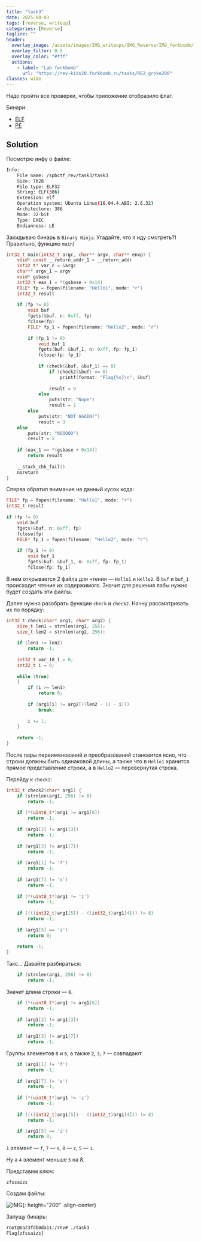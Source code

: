 ```yaml
---
title: "task3"
date: 2025-08-03
tags: [reverse, writeup]  
categories: [Reverse]
tagline: ""
header:
  overlay_image: /assets/images/IMG_writeups/IMG_Reverse/IMG_forkbomb/forkbomb_logo.webp
  overlay_filter: 0.5 
  overlay_color: "#fff"
  actions:
    - label: "Lab forkbomb"
      url: "https://rev-kids20.forkbomb.ru/tasks/RE2_groke200"
classes: wide
---
```


Надо пройти все проверки, чтобы приложение отобразило флаг.

Бинари:

- [ELF](https://rev-kids20.forkbomb.ru/files/rev/re2/task3)
- [PE](https://rev-kids20.forkbomb.ru/files/rev/re2/task3.exe)

## Solution

Посмотрю инфу о файле:

```bash                                                     
Info:
    File name: /spbctf_rev/task3/task3
    Size: 7628
    File type: ELF32
    String: ELF(386)
    Extension: elf
    Operation system: Ubuntu Linux(16.04.4,ABI: 2.6.32)
    Architecture: 386
    Mode: 32-bit
    Type: EXEC
    Endianness: LE
```

Закидываю бинарь в `Binary Ninja`. Угадайте, что я иду смотреть?) Правильно, функцию `main`)

```c
int32_t main(int32_t argc, char** argv, char** envp) {
    void* const __return_addr_1 = __return_addr
    int32_t* var_c = &argc
    char** argv_1 = argv
    void* gsbase
    int32_t eax_1 = *(gsbase + 0x14)
    FILE* fp = fopen(filename: "Hello1", mode: "r")
    int32_t result
    
    if (fp != 0)
        void buf
        fgets(&buf, n: 0xff, fp)
        fclose(fp)
        FILE* fp_1 = fopen(filename: "Hello2", mode: "r")
        
        if (fp_1 != 0)
            void buf_1
            fgets(buf: &buf_1, n: 0xff, fp: fp_1)
            fclose(fp: fp_1)
            
            if (check(&buf, &buf_1) == 0)
                if (check2(&buf) == 0)
                    printf(format: "Flag{%s}\n", &buf)
                
                result = 0
            else
                puts(str: "Nope")
                result = 1
        else
            puts(str: "NOT AGAIN!")
            result = 3
    else
        puts(str: "NOOOOO")
        result = 5
    
    if (eax_1 == *(gsbase + 0x14))
        return result
    
    __stack_chk_fail()
    noreturn
}
```

Сперва обратил внимание на данный кусок кода:

```c
FILE* fp = fopen(filename: "Hello1", mode: "r")
int32_t result
    
if (fp != 0)
	void buf
    fgets(&buf, n: 0xff, fp)
    fclose(fp)
    FILE* fp_1 = fopen(filename: "Hello2", mode: "r")
        
	if (fp_1 != 0)
		void buf_1
        fgets(buf: &buf_1, n: 0xff, fp: fp_1)
        fclose(fp: fp_1)
```

В нем открывается 2 файла для чтения — `Hello1` и `Hello2`. В `buf` и `buf_1` происходит чтение их содержимого. Значит для решения лабы нужно будет создать эти файлы.

Далее нужно разобрать функции `check` и `check2`. Начну рассматривать их по порядку:

```c
int32_t check(char* arg1, char* arg2) {
    size_t len1 = strnlen(arg1, 256);
    size_t len2 = strnlen(arg2, 256);
    
    if (len1 != len2)
        return -1;
    
    int32_t var_18_1 = 0;
    int32_t i = 0;
    
    while (true)
    {
        if (i >= len1)
            return 0;
        
        if (arg1[i] != arg2[((len2 - 1) - i)])
            break;
        
        i += 1;
    }
    
    return -1;
}
```

После пары переименований и преобразований становится ясно, что строки должны быть одинаковой длины, а также что в `Hello1` хранится прямое представление строки, а в `Hello2` — перевернутая строка.

Перейду к `check2`:

```c
int32_t check2(char* arg1) {
    if (strnlen(arg1, 256) != 8)
        return -1;
    
    if (*(uint8_t*)arg1 != arg1[6])
        return -1;
    
    if (arg1[2] != arg1[3])
        return -1;
    
    if (arg1[3] != arg1[7])
        return -1;
    
    if (arg1[1] != 'f')
        return -1;
    
    if (arg1[7] != 's')
        return -1;
    
    if (*(uint8_t*)arg1 != 'z')
        return -1;
    
    if ((((int32_t)arg1[5]) - ((int32_t)arg1[4])) != 8)
        return -1;
    
    if (arg1[5] == 'i')
        return 0;
    
    return -1;
}
```

Такс... Давайте разбираться:

```c
    if (strnlen(arg1, 256) != 8)
        return -1;
```

Значит длина строки — `8`.

```c
    if (*(uint8_t*)arg1 != arg1[6])
        return -1;
    
    if (arg1[2] != arg1[3])
        return -1;
    
    if (arg1[3] != arg1[7])
        return -1;
```

Группы элементов `0` и `6`, а также `2`, `3`, `7` — совпадают.

```c
	if (arg1[1] != 'f')
        return -1;
    
    if (arg1[7] != 's')
        return -1;
    
    if (*(uint8_t*)arg1 != 'z')
        return -1;
        
    if ((((int32_t)arg1[5]) - ((int32_t)arg1[4])) != 8)
        return -1;

    if (arg1[5] == 'i')
        return 0;
```

`1` элемент — `f`, `7` — `s`, `0` — `z`, `5` — `i`.

Ну а `4` элемент меньше `5` на 8.

Представим ключ:

```
zfssaizs
```

Создам файлы:

![IMG](/assets/images/IMG_writeups/IMG_Reverse/IMG_forkbomb/IMG_task3/1.png){: height="200" .align-center}

Запущу бинарь:

```bash
root@6a23fdb0da11:/rev# ./task3
Flag{zfssaizs}
```